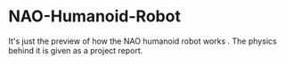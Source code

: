 # NAO-Humanoid-Robot
It's just the preview of how the NAO humanoid robot works .
The physics behind it is given as a project report.
